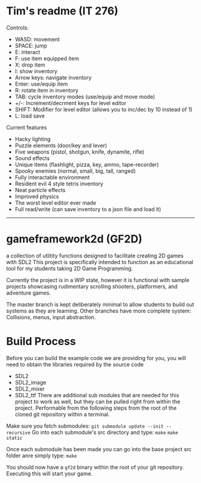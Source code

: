 # Tim's readme (IT 276)

Controls:
 - WASD: movement
 - SPACE: jump
 - E: interact
 - F: use item equipped item
 - X: drop item
 - I: show inventory
 - Arrow keys: navigate inventory
 - Enter: use/equip item
 - R: rotate item in inventory
 - TAB: cycle inventory modes (use/equip and move mode)
 - +/-: Increment/decrment keys for level editor
 - SHIFT: Modifier for level editor (allows you to inc/dec by 10 instead of 1)
 - L: load save

Current features
 - Hacky lighting
 - Puzzle elements (door/key and lever)
 - Five weapons (pistol, shotgun, knife, dynamite, rifle)
 - Sound effects
 - Unique items (flashlight, pizza, key, ammo, tape-recorder)
 - Spooky enemies (normal, small, big, tall, ranged)
 - Fully interactable environment 
 - Resident evil 4 style tetris inventory
 - Neat particle effects
 - Improved physics
 - The worst level editor ever made
 - Full read/write (can save inventory to a json file and load it)





------------------------------------------------------------------------------------------------------------
# gameframework2d (GF2D)
a collection of utlitity functions designed to facilitate creating 2D games with SDL2
This project is specifically intended to function as an educational tool for my students taking 2D Game Programming.

Currently the project is in a WIP state, however it is functional with sample projects showcasing rudimentary scrolling shooters,
platformers, and adventure games.

The master branch is kept deliberately minimal to allow students to build out systems as they are learning.
Other branches have more complete system: Collisions, menus, input abstraction.

# Build Process

Before you can build the example code we are providing for you, you will need to obtain the libraries required
by the source code
 - SDL2
 - SDL2_image
 - SDL2_mixer
 - SDL2_ttf
There are additional sub modules that are needed for this project to work as well, but they can be pulled right from within the project.
Performable from the following steps from the root of the cloned git repository within a terminal. 

Make sure you fetch submodules: `git submodule update --init --recursive`
Go into each submodule's src directory and type:
`make`
`make static`

Once each submodule has been made you can go into the base project src folder anre simply type:
`make`

You should now have a `gf2d` binary within the root of your git repository. Executing this will start your game.
